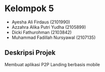 # Kelompok 5

- Ayesha Ali Firdaus (2101990)
- Azzahra Alika Putri Yudha (2105899)
- Dicki Fathurohman (2103842)
- Muhammad Fadillah Nursyawal (2107135)

## Deskripsi Projek
Membuat aplikasi P2P Landing berbasis mobile
